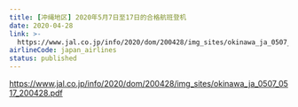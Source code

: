 ```yaml
---
title: [冲绳地区] 2020年5月7日至17日的合格航班登机
date: 2020-04-28
link: >-
  https://www.jal.co.jp/info/2020/dom/200428/img_sites/okinawa_ja_0507_0517_200428.pdf
airlineCode: japan_airlines
status: published
---
```

https://www.jal.co.jp/info/2020/dom/200428/img_sites/okinawa_ja_0507_0517_200428.pdf